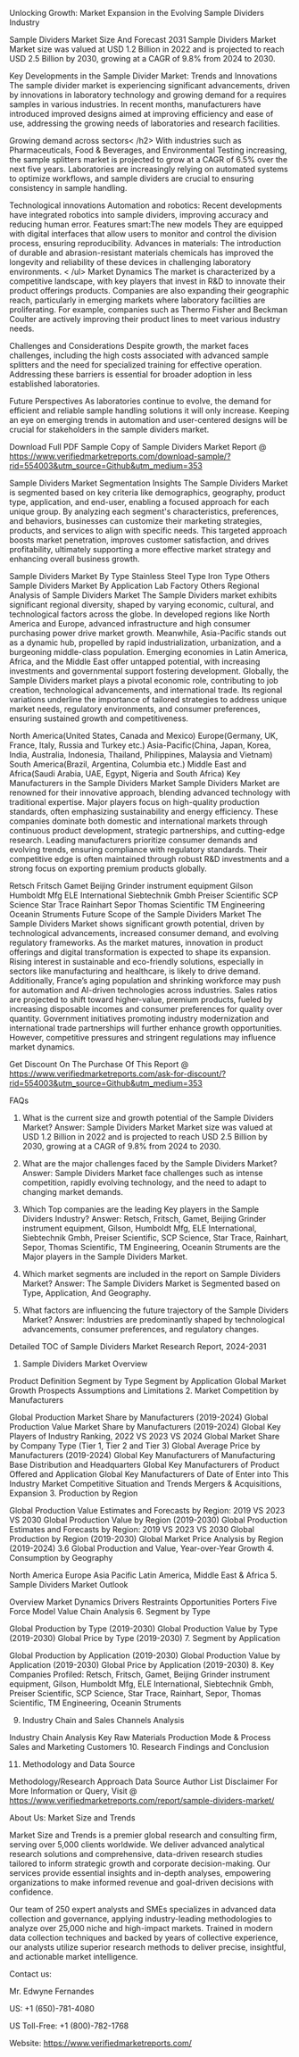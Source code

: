 Unlocking Growth: Market Expansion in the Evolving Sample Dividers Industry


Sample Dividers Market Size And Forecast 2031
Sample Dividers Market Market size was valued at USD 1.2 Billion in 2022 and is projected to reach USD 2.5 Billion by 2030, growing at a CAGR of 9.8% from 2024 to 2030.

Key Developments in the Sample Divider Market: Trends and Innovations
The sample divider market is experiencing significant advancements, driven by innovations in laboratory technology and growing demand for a requires samples in various industries. In recent months, manufacturers have introduced improved designs aimed at improving efficiency and ease of use, addressing the growing needs of laboratories and research facilities.

Growing demand across sectors< /h2>
With industries such as Pharmaceuticals, Food & Beverages, and Environmental Testing increasing, the sample splitters market is projected to grow at a CAGR of 6.5% over the next five years. Laboratories are increasingly relying on automated systems to optimize workflows, and sample dividers are crucial to ensuring consistency in sample handling.

Technological innovations
Automation and robotics:
Recent developments have integrated robotics into sample dividers, improving accuracy and reducing human error.
Features smart:The new models They are equipped with digital interfaces that allow users to monitor and control the division process, ensuring reproducibility.
Advances in materials: The introduction of durable and abrasion-resistant materials chemicals has improved the longevity and reliability of these devices in challenging laboratory environments.
< /ul>
Market Dynamics
The market is characterized by a competitive landscape, with key players that invest in R&D to innovate their product offerings products. Companies are also expanding their geographic reach, particularly in emerging markets where laboratory facilities are proliferating. For example, companies such as Thermo Fisher and Beckman Coulter are actively improving their product lines to meet various industry needs.

Challenges and Considerations
Despite growth, the market faces challenges, including the high costs associated with advanced sample splitters and the need for specialized training for effective operation. Addressing these barriers is essential for broader adoption in less established laboratories.

Future Perspectives
As laboratories continue to evolve, the demand for efficient and reliable sample handling solutions it will only increase. Keeping an eye on emerging trends in automation and user-centered designs will be crucial for stakeholders in the sample dividers market.

Download Full PDF Sample Copy of Sample Dividers Market Report @ https://www.verifiedmarketreports.com/download-sample/?rid=554003&utm_source=Github&utm_medium=353

Sample Dividers Market Segmentation Insights
The Sample Dividers Market is segmented based on key criteria like demographics, geography, product type, application, and end-user, enabling a focused approach for each unique group. By analyzing each segment's characteristics, preferences, and behaviors, businesses can customize their marketing strategies, products, and services to align with specific needs. This targeted approach boosts market penetration, improves customer satisfaction, and drives profitability, ultimately supporting a more effective market strategy and enhancing overall business growth.

Sample Dividers Market By Type
Stainless Steel Type
Iron Type
Others
Sample Dividers Market By Application
Lab
Factory
Others
Regional Analysis of Sample Dividers Market
The Sample Dividers market exhibits significant regional diversity, shaped by varying economic, cultural, and technological factors across the globe. In developed regions like North America and Europe, advanced infrastructure and high consumer purchasing power drive market growth. Meanwhile, Asia-Pacific stands out as a dynamic hub, propelled by rapid industrialization, urbanization, and a burgeoning middle-class population. Emerging economies in Latin America, Africa, and the Middle East offer untapped potential, with increasing investments and governmental support fostering development. Globally, the Sample Dividers market plays a pivotal economic role, contributing to job creation, technological advancements, and international trade. Its regional variations underline the importance of tailored strategies to address unique market needs, regulatory environments, and consumer preferences, ensuring sustained growth and competitiveness.

North America(United States, Canada and Mexico)
Europe(Germany, UK, France, Italy, Russia and Turkey etc.)
Asia-Pacific(China, Japan, Korea, India, Australia, Indonesia, Thailand, Philippines, Malaysia and Vietnam)
South America(Brazil, Argentina, Columbia etc.)
Middle East and Africa(Saudi Arabia, UAE, Egypt, Nigeria and South Africa)
Key Manufacturers in the Sample Dividers Market
Sample Dividers Market are renowned for their innovative approach, blending advanced technology with traditional expertise. Major players focus on high-quality production standards, often emphasizing sustainability and energy efficiency. These companies dominate both domestic and international markets through continuous product development, strategic partnerships, and cutting-edge research. Leading manufacturers prioritize consumer demands and evolving trends, ensuring compliance with regulatory standards. Their competitive edge is often maintained through robust R&D investments and a strong focus on exporting premium products globally.

Retsch
Fritsch
Gamet
Beijing Grinder instrument equipment
Gilson
Humboldt Mfg
ELE International
Siebtechnik Gmbh
Preiser Scientific
SCP Science
Star Trace
Rainhart
Sepor
Thomas Scientific
TM Engineering
Oceanin Struments
Future Scope of the Sample Dividers Market
The Sample Dividers Market shows significant growth potential, driven by technological advancements, increased consumer demand, and evolving regulatory frameworks. As the market matures, innovation in product offerings and digital transformation is expected to shape its expansion. Rising interest in sustainable and eco-friendly solutions, especially in sectors like manufacturing and healthcare, is likely to drive demand. Additionally, France’s aging population and shrinking workforce may push for automation and AI-driven technologies across industries. Sales ratios are projected to shift toward higher-value, premium products, fueled by increasing disposable incomes and consumer preferences for quality over quantity. Government initiatives promoting industry modernization and international trade partnerships will further enhance growth opportunities. However, competitive pressures and stringent regulations may influence market dynamics.

Get Discount On The Purchase Of This Report @ https://www.verifiedmarketreports.com/ask-for-discount/?rid=554003&utm_source=Github&utm_medium=353

FAQs
1. What is the current size and growth potential of the Sample Dividers Market?
Answer: Sample Dividers Market Market size was valued at USD 1.2 Billion in 2022 and is projected to reach USD 2.5 Billion by 2030, growing at a CAGR of 9.8% from 2024 to 2030.

2. What are the major challenges faced by the Sample Dividers Market?
Answer: Sample Dividers Market face challenges such as intense competition, rapidly evolving technology, and the need to adapt to changing market demands.

3. Which Top companies are the leading Key players in the Sample Dividers Industry?
Answer: Retsch, Fritsch, Gamet, Beijing Grinder instrument equipment, Gilson, Humboldt Mfg, ELE International, Siebtechnik Gmbh, Preiser Scientific, SCP Science, Star Trace, Rainhart, Sepor, Thomas Scientific, TM Engineering, Oceanin Struments are the Major players in the Sample Dividers Market.

4. Which market segments are included in the report on Sample Dividers Market?
Answer: The Sample Dividers Market is Segmented based on Type, Application, And Geography.

5. What factors are influencing the future trajectory of the Sample Dividers Market?
Answer: Industries are predominantly shaped by technological advancements, consumer preferences, and regulatory changes.

Detailed TOC of Sample Dividers Market Research Report, 2024-2031
1. Sample Dividers Market Overview

Product Definition
Segment by Type
Segment by Application
Global Market Growth Prospects
Assumptions and Limitations
2. Market Competition by Manufacturers

Global Production Market Share by Manufacturers (2019-2024)
Global Production Value Market Share by Manufacturers (2019-2024)
Global Key Players of Industry Ranking, 2022 VS 2023 VS 2024
Global Market Share by Company Type (Tier 1, Tier 2 and Tier 3)
Global Average Price by Manufacturers (2019-2024)
Global Key Manufacturers of Manufacturing Base Distribution and Headquarters
Global Key Manufacturers of Product Offered and Application
Global Key Manufacturers of Date of Enter into This Industry
Market Competitive Situation and Trends
Mergers & Acquisitions, Expansion
3. Production by Region

Global Production Value Estimates and Forecasts by Region: 2019 VS 2023 VS 2030
Global Production Value by Region (2019-2030)
Global Production Estimates and Forecasts by Region: 2019 VS 2023 VS 2030
Global Production by Region (2019-2030)
Global Market Price Analysis by Region (2019-2024) 3.6 Global Production and Value, Year-over-Year Growth
4. Consumption by Geography

North America
Europe
Asia Pacific
Latin America, Middle East & Africa
5. Sample Dividers Market Outlook

Overview
Market Dynamics
Drivers
Restraints
Opportunities
Porters Five Force Model
Value Chain Analysis 
6. Segment by Type

Global Production by Type (2019-2030)
Global Production Value by Type (2019-2030)
Global Price by Type (2019-2030)
7. Segment by Application

Global Production by Application (2019-2030)
Global Production Value by Application (2019-2030)
Global Price by Application (2019-2030)
8. Key Companies Profiled: Retsch, Fritsch, Gamet, Beijing Grinder instrument equipment, Gilson, Humboldt Mfg, ELE International, Siebtechnik Gmbh, Preiser Scientific, SCP Science, Star Trace, Rainhart, Sepor, Thomas Scientific, TM Engineering, Oceanin Struments

9. Industry Chain and Sales Channels Analysis

Industry Chain Analysis
Key Raw Materials
Production Mode & Process
Sales and Marketing
Customers
10. Research Findings and Conclusion

11. Methodology and Data Source

Methodology/Research Approach
Data Source
Author List
Disclaimer
For More Information or Query, Visit @ https://www.verifiedmarketreports.com/report/sample-dividers-market/

About Us: Market Size and Trends

Market Size and Trends is a premier global research and consulting firm, serving over 5,000 clients worldwide. We deliver advanced analytical research solutions and comprehensive, data-driven research studies tailored to inform strategic growth and corporate decision-making. Our services provide essential insights and in-depth analyses, empowering organizations to make informed revenue and goal-driven decisions with confidence.

Our team of 250 expert analysts and SMEs specializes in advanced data collection and governance, applying industry-leading methodologies to analyze over 25,000 niche and high-impact markets. Trained in modern data collection techniques and backed by years of collective experience, our analysts utilize superior research methods to deliver precise, insightful, and actionable market intelligence.

Contact us:

Mr. Edwyne Fernandes

US: +1 (650)-781-4080

US Toll-Free: +1 (800)-782-1768

Website: https://www.verifiedmarketreports.com/
